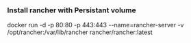 ### Install rancher with Persistant volume
docker run -d -p 80:80 -p 443:443 --name=rancher-server -v /opt/rancher:/var/lib/rancher rancher/rancher:latest
